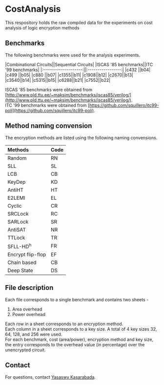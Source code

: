 # CostAnalysis
This respository holds the raw compiled data for the experiments on cost analysis of logic encryption methods

## Benchmarks  
The following benchmarks were used for the analysis experiments.

|Combinational Circuits||Sequential Circuits|
|ISCAS '85 benchmarks||ITC '99 benchmarks|
|:--------------------:||:-----------------:|
|c432 ||b04|
|c499 ||b05|
|c880 ||b07|
|c1355||b11|
|c1908||b12|
|c2670||b13|
|c3540||b14|
|c5315||b15|
|c6288||b21|
|c7552||b22|

ISCAS '85 benchmarks were obtained from [http://www.pld.ttu.ee/~maksim/benchmarks/iscas85/verilog/](http://www.pld.ttu.ee/~maksim/benchmarks/iscas85/verilog/).  
ITC '99 benchmarks were obtained from [https://github.com/squillero/itc99-poli](https://github.com/squillero/itc99-poli).  

## Method naming convension  
The encryption methods are listed using the following naming convensions.

|Methods|Code|
|:------|:---|
|Random|RN|
|SLL|SL|
|LCB|CB|
|KeyDep|KD|
|AntiHT|HT|
|E2LEMI|EL|
|Cyclic|CR|
|SRCLock|RC|
|SARLock|SR|
|AntiSAT|NR|
|TTLock|TR|
|SFLL-HD<sup>h</sup>|FR|
|Encrypt flip-flop|EF|
|Chain based|CB|
|Deep State|DS|


## File description  
Each file corresponds to a single benchmark and contains two sheets -  
1. Area overhead
2. Power overhead

Each row in a sheet corresponds to an encryption method.  
Each column in a sheet corresponds to a key size. A total of 4 key sizes 32, 64, 128, and 256 were used.  
For each benchmark, cost (area/power), encryption method and key size, the entry corresponds to the overhead value (in percentage) over the unencrypted circuit.


## Contact
For questions, contact [Yasaswy Kasarabada](kasarayv@mail.uc.edu).



